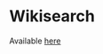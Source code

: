 # Wikisearch
Available [here](https://chrome.google.com/webstore/detail/wikisearch/ojhfooiphnndlpkkodhfejecmcbcdmpc)
